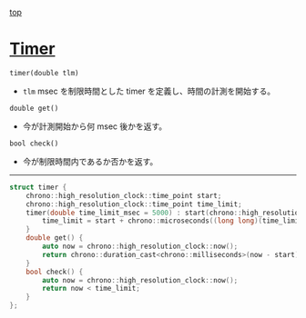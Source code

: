 [top](../README.md)

# [Timer](./timer.cpp)

`timer(double tlm)`
- `tlm` msec を制限時間とした timer を定義し、時間の計測を開始する。

`double get()`
- 今が計測開始から何 msec 後かを返す。

`bool check()`
- 今が制限時間内であるか否かを返す。

---

```cpp
struct timer {
    chrono::high_resolution_clock::time_point start;
    chrono::high_resolution_clock::time_point time_limit;
    timer(double time_limit_msec = 5000) : start(chrono::high_resolution_clock::now()) {
        time_limit = start + chrono::microseconds((long long)(time_limit_msec * 1e3));
    }
    double get() {
        auto now = chrono::high_resolution_clock::now();
        return chrono::duration_cast<chrono::milliseconds>(now - start).count();
    }
    bool check() {
        auto now = chrono::high_resolution_clock::now();
        return now < time_limit;
    }
};
```